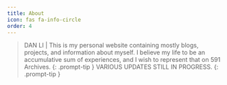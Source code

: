 ```yaml
---
title: About
icon: fas fa-info-circle
order: 4
---
```


> DAN LI | This is my personal website containing mostly blogs, projects, and information about myself. I believe my life to be an accumulative sum of experiences, and I wish to represent that on 591 Archives.
{: .prompt-tip }
> VARIOUS UPDATES STILL IN PROGRESS.
{: .prompt-tip }